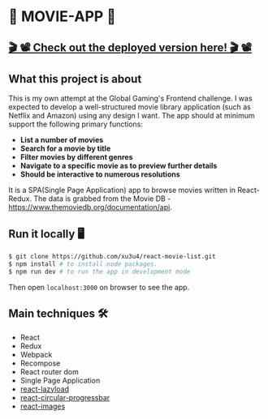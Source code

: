 
                     

# 🎥 MOVIE-APP 🎥 
## [ 🎬 📽 Check out the deployed version here! 🎬 📽](https://dog-quiz.netlify.com)
## What this project is about
This is my own attempt at the Global Gaming's Frontend challenge. I was expected to develop a well-structured movie library application (such as Netflix and Amazon) using any design I want. The app should at minimum support the following primary functions:
- **List a number of movies**
- **Search for a movie by title**
- **Filter movies by different genres**
- **Navigate to a specific movie as to preview further details**
- **Should be interactive to numerous resolutions**

It is a SPA(Single Page Application) app to browse movies written in React-Redux.
The data is grabbed from the Movie DB - https://www.themoviedb.org/documentation/api.


## Run it locally 🖥
```bash
$ git clone https://github.com/xu3u4/react-movie-list.git
$ npm install # to install node packages.
$ npm run dev # to run the app in development mode
```
Then open `localhost:3000` on browser to see the app.







## Main techniques 🛠
- React
- Redux
- Webpack
- Recompose
- React router dom
- Single Page Application
- [react-lazyload](https://github.com/jasonslyvia/react-lazyload)
- [react-circular-progressbar](https://github.com/iqnivek/react-circular-progressbar)
- [react-images](https://github.com/jossmac/react-images)


